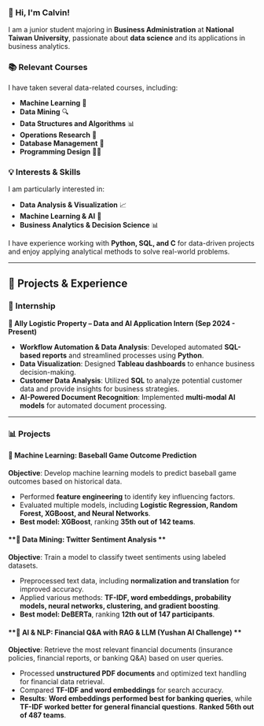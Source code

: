 ### **👋 Hi, I'm Calvin!**  
I am a junior student majoring in **Business Administration** at **National Taiwan University**, passionate about **data science** and its applications in business analytics.  

### **📚 Relevant Courses**  
I have taken several data-related courses, including:  
- **Machine Learning** 🧠  
- **Data Mining** 🔍  
- **Data Structures and Algorithms** 📊  
- **Operations Research** 🔬  
- **Database Management** 🦾  
- **Programming Design** 🧑‍💻  

### **💡 Interests & Skills**  
I am particularly interested in:  
- **Data Analysis & Visualization** 📈  
- **Machine Learning & AI** 🤖  
- **Business Analytics & Decision Science** 📊  

I have experience working with **Python, SQL, and C** for data-driven projects and enjoy applying analytical methods to solve real-world problems.  

---

## **🚀 Projects & Experience**  

### **💼 Internship**  
**📌 Ally Logistic Property – Data and AI Application Intern (Sep 2024 - Present)**  
- **Workflow Automation & Data Analysis**: Developed automated **SQL-based reports** and streamlined processes using **Python**.  
- **Data Visualization**: Designed **Tableau dashboards** to enhance business decision-making.  
- **Customer Data Analysis**: Utilized **SQL** to analyze potential customer data and provide insights for business strategies.  
- **AI-Powered Document Recognition**: Implemented **multi-modal AI models** for automated document processing.  

---

### **📊 Projects**  

#### **📌 Machine Learning: Baseball Game Outcome Prediction**  
**Objective**: Develop machine learning models to predict baseball game outcomes based on historical data.  
- Performed **feature engineering** to identify key influencing factors.  
- Evaluated multiple models, including **Logistic Regression, Random Forest, XGBoost, and Neural Networks**.  
- **Best model: XGBoost**, ranking **35th out of 142 teams**.  

#### **📌 Data Mining: Twitter Sentiment Analysis **  
**Objective**: Train a model to classify tweet sentiments using labeled datasets.  
- Preprocessed text data, including **normalization and translation** for improved accuracy.  
- Applied various methods: **TF-IDF, word embeddings, probability models, neural networks, clustering, and gradient boosting**.  
- **Best model: DeBERTa**, ranking **12th out of 147 participants**.  

#### **📌 AI & NLP: Financial Q&A with RAG & LLM (Yushan AI Challenge) **  
**Objective**: Retrieve the most relevant financial documents (insurance policies, financial reports, or banking Q&A) based on user queries.  
- Processed **unstructured PDF documents** and optimized text handling for financial data retrieval.  
- Compared **TF-IDF and word embeddings** for search accuracy.  
- **Results**: **Word embeddings performed best for banking queries**, while **TF-IDF worked better for general financial questions**. **Ranked 56th out of 487 teams**.  
